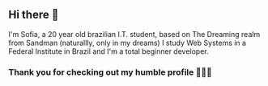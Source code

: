 ## Hi there 👋
  I'm Sofia, a 20 year old brazilian I.T. student, based on The Dreaming realm from Sandman (naturallly, only in my dreams)
   I study Web Systems in a Federal Institute in Brazil and I'm a total beginner developer.

 ### Thank you for checking out my humble profile 🙇🏻‍♀️
<!--
**saguiarff/saguiarff** is a ✨ _special_ ✨ repository because its `README.md` (this file) appears on your GitHub profile.

Here are some ideas to get you started:

- 🔭 I’m currently working on ...
- 🌱 I’m currently learning ...
- 👯 I’m looking to collaborate on ...
- 🤔 I’m looking for help with ...
- 💬 Ask me about ...
- 📫 How to reach me: ...
- 😄 Pronouns: ...
- ⚡ Fun fact: ...
-->
